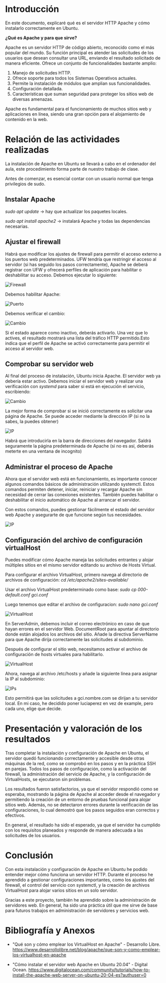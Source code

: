 # Introducción

En este documento, explicaré qué es el servidor HTTP Apache y cómo instalarlo correctamente en Ubuntu.

**¿Qué es Apache y para que sirve?**

Apache es un servidor HTTP de código abierto, reconocido como el más popular del mundo. Su función principal es atender las solicitudes de los usuarios que desean consultar una URL, enviando el resultado solicitado de manera eficiente. Ofrece un conjunto de funcionalidades bastante amplio:

1.  Manejo de solicitudes HTTP.
2.  Ofrece soporte para todos los Sistemas Operativos actuales.
3.  Permite la instalación de módulos que amplian sus funcionalidades.
4.  Configuración detallada.
5.  Características que suman seguridad para proteger los sitios web de diversas amenazas.

Apache es fundamental para el funcionamiento de muchos sitios web y aplicaciones en línea, siendo una gran opción para el alojamiento de contenido en la web.

# Relación de las actividades realizadas
La instalación de Apache en Ubuntu se llevará a cabo en el ordenador del aula, este procedimiento forma parte de nuestro trabajo de clase.

Antes de comenzar, es esencial contar con un usuario normal que tenga privilegios de sudo.

## Instalar Apache
_sudo apt update_ -> hay que actualizar los paquetes locales.

_sudo apt install apache2_ -> instalará Apache y todas las dependencias necesarias.

## Ajustar el firewall
Habrá que modificar los ajustes de firewall para permitir el acceso externo a los puertos web predeterminados.
UFW tendría que restringir el acceso al servidor (si has seguido los pasos correctamente), Apache se deberá registrar con UFW y ofrecerá perfiles de aplicación para habilitar o deshabilitar su acceso. Debemos ejecutar lo siguiente:

![Firewall](Imagenes/firewall.png)

Debemos habilitar Apache:

![Puerto](Imagenes/puerto80.png)

Debemos verificar el cambio:

![Cambio](Imagenes/verificarCambio.png)

Si el estado aparece como inactivo, deberás activarlo. Una vez que lo actives, el resultado mostrará una lista del tráfico HTTP permitido.Esto indica que el perfil de Apache se activó correctamente para permitir el acceso al servidor web.

## Comprobar su servidor web

Al final del proceso de instalación, Ubuntu inicia Apache. El servidor web ya debería estar activo.
Debemos iniciar el servidor web y realizar una verificación con _systemd_ para saber si está en ejecución el servicio, escribiendo:

![Cambio](Imagenes/ipServidor.png)

La mejor forma de comprobar si se inició correctamente es solicitar una página de Apache. Se puede acceder mediante la dirección IP (si no la sabes, la puedes obtener)

![IP](Imagenes/hostname.png)

Habrá que introducirla en la barra de direcciones del navegador. Saldrá seguramente la página predeterminada de Apache (si no es así, deberás meterte en una ventana de incognito)

## Administrar el proceso de Apache

Ahora que el servidor web está en funcionamiento, es importante conocer algunos comandos básicos de administración utilizando systemctl. Estos comandos permiten detener, iniciar, reiniciar y recargar Apache sin necesidad de cerrar las conexiones existentes. También puedes habilitar o deshabilitar el inicio automático de Apache al arrancar el servidor.

Con estos comandos, puedes gestionar fácilmente el estado del servidor web Apache y asegurarte de que funcione según tus necesidades.

![IP](Imagenes/administrarProcesoApache.png)

## Configuración del archivo de configuración virtualHost

Puedes modificar cómo Apache maneja las solicitudes entrantes y alojar múltiples sitios en el mismo servidor editando su archivo de Hosts Virtual.

Para configurar el archivo VirtualHost, primero navega al directorio de archivos de configuración:
_cd /etc/apache2/sites-available/_

Usar el archivo VirtualHost predeterminado como base: _sudo cp 000-default.conf gci.conf_

Luego tenemos que editar el archivo de configuracion: _sudo nano gci.conf_

![VirtualHost](Imagenes/configurarVirtualHost.png)

En ServerAdmin, debemos incluir el correo electrónico en caso de que hayan errores en el servidor Web. 
DocumentRoot para apuntar al directorio donde están alojados los archivos del sitio.
Añade la directiva ServerName para que Apache dirija correctamente las solicitudes al subdominio.

Después de configurar el sitio web, necesitamos activar el archivo de configuración de hosts virtuales para habilitarlo. 

![VirtualHost](Imagenes/activarVirtualHost.png)

Ahora, navega al archivo /etc/hosts y añade la siguiente línea para asignar la IP al subdominio:

![IPs](Imagenes/mapearIPs.png)

Esto permitirá que las solicitudes a gci.nombre.com se dirijan a tu servidor local. En mi caso, he decidido poner luciaperez en vez de example, pero cada uno, elige que decide.

# Presentación y valoración de los resultados

Tras completar la instalación y configuración de Apache en Ubuntu, el servidor quedó funcionando correctamente y accesible desde otras máquinas de la red, como se comprobó en los pasos y en la práctica SSH en parejas. Todos los pasos de configuración, como la activación del firewall, la administración del servicio de Apache, y la configuración de VirtualHosts, se ejecutaron sin problemas.

Los resultados fueron satisfactorios, ya que el servidor respondió como se esperaba, mostrando la página de Apache al acceder desde el navegador y permitiendo la creación de un entorno de pruebas funcional para alojar sitios web. Además, no se detectaron errores durante la verificación de las configuraciones, lo cual demostró que los pasos seguidos eran correctos y efectivos.

En general, el resultado ha sido el esperado, ya que el servidor ha cumplido con los requisitos planeados y responde de manera adecuada a las solicitudes de los usuarios.

# Conclusión

Con esta instalación y configuración de Apache en Ubuntu he podido entender mejor cómo funciona un servidor HTTP. Durante el proceso he aprendido a gestionar configuraciones importantes, como los ajustes del firewall, el control del servicio con systemctl, y la creación de archivos VirtualHost para alojar varios sitios en un solo servidor.

Gracias a este proyecto, también he aprendido sobre la administración de servidores web. En general, ha sido una práctica útil que me sirve de base para futuros trabajos en administración de servidores y servicios web.

# Bibliografía y Anexos

* "Qué son y cómo emplear los VirtualHost en Apache" - Desarrollo Libre.  https://www.desarrollolibre.net/blog/apache/que-son-y-como-emplear-los-virtualhost-en-apache

* "Cómo instalar el servidor web Apache en Ubuntu 20.04" - Digital Ocean. https://www.digitalocean.com/community/tutorials/how-to-install-the-apache-web-server-on-ubuntu-20-04-es?authuser=0
